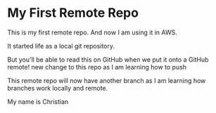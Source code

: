 # My First Remote Repo

This is my first remote repo. And now I am using it in AWS.


It started life as a local git repository.

But you'll be able to read this on GitHub when we put it onto a GitHub remote!
new change to this repo as I am learning how to push

This remote repo will now have another branch as I am learning how branches work locally and 
remote.

My name is Christian
